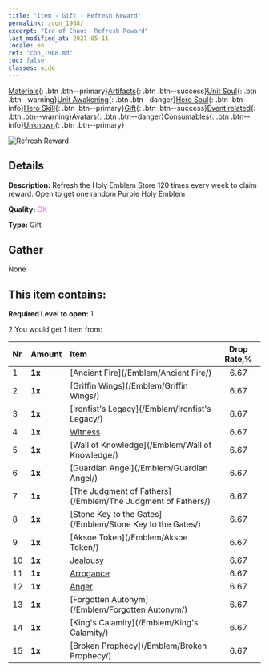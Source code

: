```yaml
---
title: "Item - Gift - Refresh Reward"
permalink: /con_1968/
excerpt: "Era of Chaos  Refresh Reward"
last_modified_at: 2021-05-11
locale: en
ref: "con_1968.md"
toc: false
classes: wide
---
```

 [Materials](/Items/){: .btn .btn--primary}[Artifacts](/Items/Artifacts/){: .btn .btn--success}[Unit Soul](/Items/UnitSoul/){: .btn .btn--warning}[Unit Awakening](/Items/UnitAwakening/){: .btn .btn--danger}[Hero Soul](/Items/HeroSoul/){: .btn .btn--info}[Hero Skill](/Items/HeroSkill/){: .btn .btn--primary}[Gift](/Items/Gift/){: .btn .btn--success}[Event related](/Items/Events/){: .btn .btn--warning}[Avatars](/Items/Avatars/){: .btn .btn--danger}[Consumables](/Items/Consumables/){: .btn .btn--info}[Unknown](/Items/Unknown/){: .btn .btn--primary}

 ![Refresh Reward](/images/t/shenghui_4.png)

## Details
 **Description:** Refresh the Holy Emblem Store 120 times every week to claim reward. Open to get one random Purple Holy Emblem

 **Quality:** <span style="color: #DA70D6">OK</span>

 **Type:** Gift

## Gather

  None

## This item contains:

 **Required Level to open:** 1

 2 You would get **1** item  from:

  | Nr | Amount |     Item    | Drop Rate,% |
  |:---|:-------|:------------|:---------:|
  | 1 |  **1x** | [Ancient Fire](/Emblem/Ancient Fire/) | 6.67 | 
  | 2 |  **1x** | [Griffin Wings](/Emblem/Griffin Wings/) | 6.67 | 
  | 3 |  **1x** | [Ironfist's Legacy](/Emblem/Ironfist's Legacy/) | 6.67 | 
  | 4 |  **1x** | [Witness](/Emblem/Witness/) | 6.67 | 
  | 5 |  **1x** | [Wall of Knowledge](/Emblem/Wall of Knowledge/) | 6.67 | 
  | 6 |  **1x** | [Guardian Angel](/Emblem/Guardian Angel/) | 6.67 | 
  | 7 |  **1x** | [The Judgment of Fathers](/Emblem/The Judgment of Fathers/) | 6.67 | 
  | 8 |  **1x** | [Stone Key to the Gates](/Emblem/Stone Key to the Gates/) | 6.67 | 
  | 9 |  **1x** | [Aksoe Token](/Emblem/Aksoe Token/) | 6.67 | 
  | 10 |  **1x** | [Jealousy](/Emblem/Jealousy/) | 6.67 | 
  | 11 |  **1x** | [Arrogance](/Emblem/Arrogance/) | 6.67 | 
  | 12 |  **1x** | [Anger](/Emblem/Anger/) | 6.67 | 
  | 13 |  **1x** | [Forgotten Autonym](/Emblem/Forgotten Autonym/) | 6.67 | 
  | 14 |  **1x** | [King's Calamity](/Emblem/King's Calamity/) | 6.67 | 
  | 15 |  **1x** | [Broken Prophecy](/Emblem/Broken Prophecy/) | 6.67 | 
